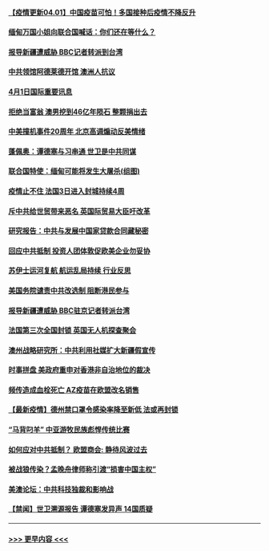 #### [【疫情更新04.01】中国疫苗可怕！多国接种后疫情不降反升](../pages/prog202/a103078521.md?t=04011901) 
#### [缅甸万国小姐向联合国喊话：你们还在等什么？](../pages/prog202/a103086392.md?t=04011901) 
#### [报导新疆遭威胁 BBC记者转派到台湾](../pages/prog202/a103086329.md?t=04011901) 
#### [中共领馆阿德莱德开馆 澳洲人抗议](../pages/prog202/a103086324.md?t=04011901) 
#### [4月1日国际重要讯息](../pages/prog202/a103086316.md?t=04011901) 
#### [拒绝当富翁 澳男挖到46亿年陨石 整颗捐出去](../pages/prog202/a103086258.md?t=04011901) 
#### [中美撞机事件20周年 北京高调煽动反美情绪](../pages/prog202/a103086198.md?t=04011901) 
#### [蓬佩奥：谭德塞与习串通 世卫是中共同谋](../pages/prog202/a103086167.md?t=04011901) 
#### [联合国特使：缅甸可能将发生大屠杀(组图)](../pages/prog202/a103086120.md?t=04011901) 
#### [疫情止不住 法国3日进入封城持续4周](../pages/prog202/a103086095.md?t=04011901) 
#### [斥中共给世贸带来恶名 英国际贸易大臣吁改革](../pages/prog202/a103085656.md?t=04011901) 
#### [研究报告：中共与发展中国家贷款合同藏秘密](../pages/prog202/a103085651.md?t=04011901) 
#### [回应中共抵制 投资人团体敦促欧美企业勿妥协](../pages/prog202/a103085952.md?t=04011901) 
#### [苏伊士运河复航 航运乱局持续 行业反思](../pages/prog202/a103085984.md?t=04011901) 
#### [美国务院谴责中共改选制 阻断港民参与](../pages/prog202/a103085924.md?t=04011901) 
#### [报导新疆遭威胁 BBC驻京记者转派台湾](../pages/prog202/a103085943.md?t=04011901) 
#### [法国第三次全国封锁 英国无人机探查聚会](../pages/prog202/a103085969.md?t=04011901) 
#### [澳州战略研究所：中共利用社媒扩大新疆假宣传](../pages/prog202/a103085960.md?t=04011901) 
#### [时事拼盘 美政府重申对香港非自治地位的裁决](../pages/prog202/a103085965.md?t=04011901) 
#### [频传造成血栓死亡 AZ疫苗在欧盟改名销售](../pages/prog202/a103085885.md?t=04011901) 
#### [【最新疫情】德州禁口罩令感染率降至新低 法或再封锁](../pages/prog202/a103085946.md?t=04011901) 
#### [“马背叼羊” 中亚游牧民族彪悍传统比赛](../pages/prog202/a103085934.md?t=04011901) 
#### [如何应对中共抵制？ 欧盟商会: 静待风波过去](../pages/prog202/a103085860.md?t=04011901) 
#### [被战狼传染？孟晚舟律师称引渡“损害中国主权”](../pages/prog202/a103085841.md?t=04011901) 
#### [美澳论坛：中共科技独裁和影响战](../pages/prog202/a103085865.md?t=04011901) 
#### [【禁闻】世卫溯源报告 谭德塞发异声 14国质疑](../pages/prog202/a103085766.md?t=04011901) 

----
#### [ >>> 更早内容 <<< ](../indexes/prog202-earlier.md)
